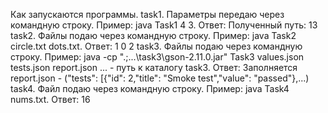 Как запускаются программы.
task1.   Параметры передаю через командную строку. Пример: java Task1 4 3. Ответ: Полученный путь: 13
task2.   Файлы подаю через командную строку. Пример: java Task2 circle.txt dots.txt. Ответ: 1 0 2
task3.   Файлы подаю через командную строку. Пример: java -cp ".;...\task3\gson-2.11.0.jar" Task3 values.json tests.json report.json
                                                                 ... - путь к каталогу task3.           Ответ: Заполняется report.json - ("tests": [{"id": 2,"title": "Smoke test","value": "passed"},...)
task4.   Файл подаю через командную строку. Пример: java Task4 nums.txt. Ответ: 16
